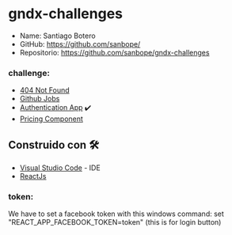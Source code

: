 # gndx-challenges
 * Name: Santiago Botero
 * GitHub: https://github.com/sanbope/
 * Repositorio: https://github.com/sanbope/gndx-challenges

### challenge:

 - [404 Not Found](https://devchallenges.io/challenges/wBunSb7FPrIepJZAg0sY)
 - [Github Jobs](https://devchallenges.io/challenges/TtUjDt19eIHxNQ4n5jps)
 - [Authentication App](https://devchallenges.io/challenges/N1fvBjQfhlkctmwj1tnw) ✔️
 - [Pricing Component](https://www.frontendmentor.io/challenges/pricing-component-with-toggle-8vPwRMIC)

## Construido con 🛠️

* [Visual Studio Code](https://code.visualstudio.com) - IDE
* [ReactJs](https://es.reactjs.org)

### token:
We have to set a facebook token with this windows command:
set "REACT_APP_FACEBOOK_TOKEN=token"
(this is for login button)